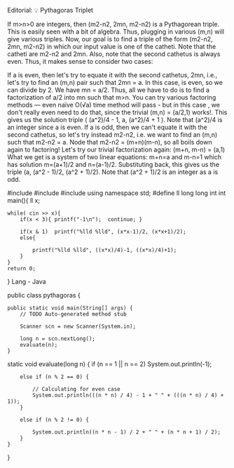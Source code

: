 Editorial: 💡 Pythagoras Triplet

If m>n>0 are integers, then (m2-n2, 2mn, m2-n2) is a Pythagorean triple. This is easily seen with a bit of algebra. Thus, plugging in various (m,n) will give various triples.
Now, our goal is to find a triple of the form (m2-n2, 2mn, m2-n2) in which our input value is one of the catheti. Note that the catheti are m2-n2 and 2mn. Also, note that the second cathetus is always even. Thus, it makes sense to consider two cases:

If a is even, then let's try to equate it with the second cathetus, 2mn, i.e., let's try to find an (m,n) pair such that 2mn = a. In this case, is even, so we can divide by 2. We have mn = a/2. Thus, all we have to do is to find a factorization of a/2 into mn such that m>n. You can try various factoring methods — even naïve O(√a) time method will pass - but in this case , we don't really even need to do that, since the trivial (m,n) = (a/2,1) works!. This gives us the solution triple ( (a^2)/4 - 1, a, (a^2)/4 + 1 ). Note that (a^2)/4 is an integer since a is even.
If a is odd, then we can't equate it with the second cathetus, so let's try instead m2-n2, i.e. we want to find an (m,n) such that m2-n2 = a. Node that m2-n2 = (m+n)(m-n), so all boils down again to factoring! Let's try our trivial factorization again: (m+n, m-n) = (a,1) What we get is a system of two linear equations: m+n=a and m-n=1 which has solution m=(a+1)/2 and n=(a-1)/2. Substituting back, this gives us the triple (a, (a^2 - 1)/2, (a^2 + 1)/2). Note that (a^2 + 1)/2 is an integer as a is odd.

#include <cstdio>
#include <iostream>
#include <cmath>
using namespace std;
#define ll long long int
int main(){
    ll x;

    while( cin >> x){
        if(x < 3){ printf("-1\n");  continue; }

        if(x & 1)  printf("%lld %lld", (x*x-1)/2, (x*x+1)/2);
        else{

            printf("%lld %lld", ((x*x)/4)-1, ((x*x)/4)+1);
        }
    }
    return 0;
}
Lang - Java

public class pythagoras {

    public static void main(String[] args) {
        // TODO Auto-generated method stub

        Scanner scn = new Scanner(System.in);

        long n = scn.nextLong();
        evaluate(n);
    }

static void evaluate(long n) {
        if (n == 1 || n == 2)
            System.out.println(-1);

        else if (n % 2 == 0) {

            // Calculating for even case
            System.out.println(((n * n) / 4) - 1 + " " + (((n * n) / 4) + 1));
        }

        else if (n % 2 != 0) {

            System.out.println((n * n - 1) / 2 + " " + (n * n + 1) / 2);
        }
    }

}